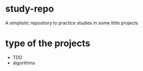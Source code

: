 # study-repo
A simplistic repository to practice studies in some little projects

# type of the projects 
- TDD 
- algorithms 
